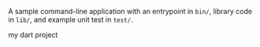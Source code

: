 
A sample command-line application with an entrypoint in `bin/`, library code
in `lib/`, and example unit test in `test/`.

my dart project
































